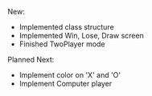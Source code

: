 New:
- Implemented class structure
- Implemented Win, Lose, Draw screen
- Finished TwoPlayer mode

Planned Next:
- Implement color on 'X' and 'O'
- Implement Computer player
